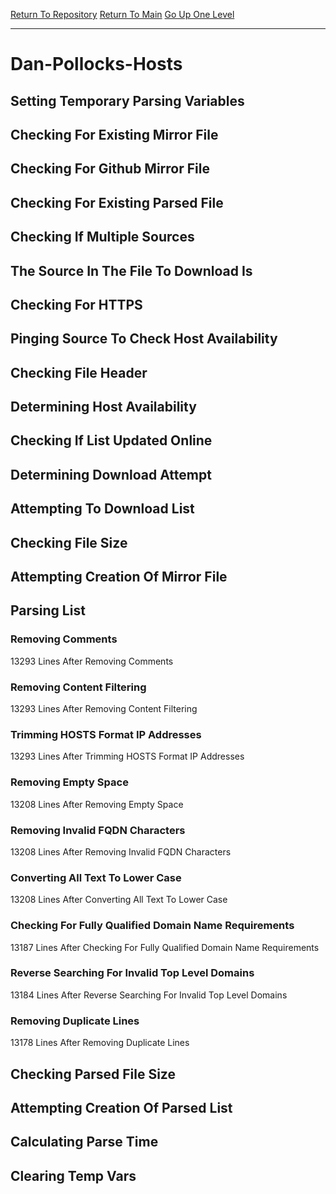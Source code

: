 [Return To Repository](https://github.com/deathbybandaid/piholeparser/)
[Return To Main](https://github.com/deathbybandaid/piholeparser/blob/master/RecentRunLogs/Mainlog.md)
[Go Up One Level](https://github.com/deathbybandaid/piholeparser/blob/master/RecentRunLogs/TopLevelScripts/30-Processing-Blacklists.md)
____________________________________
# Dan-Pollocks-Hosts
## Setting Temporary Parsing Variables
## Checking For Existing Mirror File
## Checking For Github Mirror File
## Checking For Existing Parsed File
## Checking If Multiple Sources
## The Source In The File To Download Is
## Checking For HTTPS
## Pinging Source To Check Host Availability
## Checking File Header
## Determining Host Availability
## Checking If List Updated Online
## Determining Download Attempt
## Attempting To Download List
## Checking File Size
## Attempting Creation Of Mirror File
## Parsing List
### Removing Comments
13293 Lines After Removing Comments
### Removing Content Filtering
13293 Lines After Removing Content Filtering
### Trimming HOSTS Format IP Addresses
13293 Lines After Trimming HOSTS Format IP Addresses
### Removing Empty Space
13208 Lines After Removing Empty Space
### Removing Invalid FQDN Characters
13208 Lines After Removing Invalid FQDN Characters
### Converting All Text To Lower Case
13208 Lines After Converting All Text To Lower Case
### Checking For Fully Qualified Domain Name Requirements
13187 Lines After Checking For Fully Qualified Domain Name Requirements
### Reverse Searching For Invalid Top Level Domains
13184 Lines After Reverse Searching For Invalid Top Level Domains
### Removing Duplicate Lines
13178 Lines After Removing Duplicate Lines
## Checking Parsed File Size
## Attempting Creation Of Parsed List
## Calculating Parse Time
## Clearing Temp Vars
